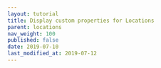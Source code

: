 ```yaml
---
layout: tutorial
title: Display custom properties for Locations
parent: locations
nav_weight: 100
published: false
date: 2019-07-10
last_modified_at: 2019-07-12
---
```

